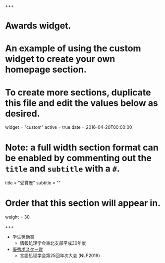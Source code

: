 +++
# Awards widget.
# An example of using the custom widget to create your own homepage section.
# To create more sections, duplicate this file and edit the values below as desired.
widget = "custom"
active = true
date = 2016-04-20T00:00:00

# Note: a full width section format can be enabled by commenting out the `title` and `subtitle` with a `#`.
title = "受賞歴"
subtitle = ""

# Order that this section will appear in.
weight = 30

+++

- 学生奨励賞
  - 情報処理学会東北支部平成30年度
- [優秀ポスター賞](https://www.nlp.ecei.tohoku.ac.jp/news-release/1220/)
  - 言語処理学会第25回年次大会 (NLP2019)
